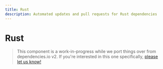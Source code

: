 ```yaml
---
title: Rust
description: Automated updates and pull requests for Rust dependencies.
---
```


# Rust

> This component is a work-in-progress while we port things over from dependencies.io v2.
If you're interested in this one specifically,
[please let us know!](https://www.dependencies.io/contact/)
